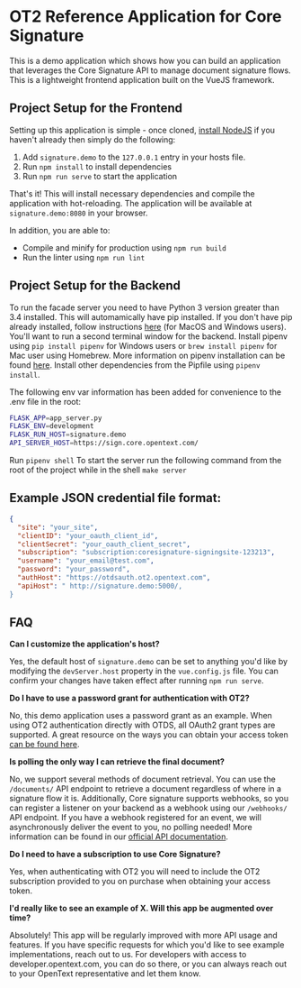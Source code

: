 # OT2 Reference Application for Core Signature
This is a demo application which shows how you can build an application that leverages the Core Signature API to manage document signature flows. This is a lightweight frontend application built on the VueJS framework.

## Project Setup for the Frontend
Setting up this application is simple - once cloned, [install NodeJS](https://nodejs.org/en/download/package-manager/) if you haven't already then simply do the following:

1. Add `signature.demo` to the `127.0.0.1` entry in your hosts file.
2. Run `npm install` to install dependencies
3. Run `npm run serve` to start the application

That's it! This will install necessary dependencies and compile the application with hot-reloading. The application will be available at `signature.demo:8080` in your browser.

In addition, you are able to:
* Compile and minify for production using `npm run build`
* Run the linter using `npm run lint`

## Project Setup for the Backend
To run the facade server you need to have Python 3 version greater than 3.4 installed. This will automamically have pip installed. If you don't have pip already installed, follow instructions [here](https://pip.pypa.io/en/stable/installation/) (for MacOS and Windows users).
You'll want to run a second terminal window for the backend.
Install pipenv using `pip install pipenv` for Windows users or `brew install pipenv` for Mac user using Homebrew. More information on pipenv installation can be found [here](https://pypi.org/project/pipenv/).
Install other dependencies from the Pipfile using `pipenv install`.

The following env var information has been added for convenience to the .env file in the root:
```bash
FLASK_APP=app_server.py
FLASK_ENV=development
FLASK_RUN_HOST=signature.demo
API_SERVER_HOST=https://sign.core.opentext.com/
```

Run `pipenv shell`
To start the server run the following command from the root of the project while in the shell `make server`

## Example JSON credential file format:
```json
{
  "site": "your_site",
  "clientID": "your_oauth_client_id",
  "clientSecret": "your_oauth_client_secret",
  "subscription": "subscription:coresignature-signingsite-123213",
  "username": "your_email@test.com",
  "password": "your_password",
  "authHost": "https://otdsauth.ot2.opentext.com",
  "apiHost": " http://signature.demo:5000/,
}
```

## FAQ

**Can I customize the application's host?**

Yes, the default host of `signature.demo` can be set to anything you'd like by modifying the `devServer.host` property in the `vue.config.js` file. You can confirm your changes have taken effect after running `npm run serve`.

**Do I have to use a password grant for authentication with OT2?**

No, this demo application uses a password grant as an example. When using OT2 authentication directly with OTDS, all OAuth2 grant types are supported. A great resource on the ways you can obtain your access token [can be found here](https://developer.opentext.com/resources/documentation/Manage%20and%20Secure/0c60d99343c11b3025ce4f05adca3e59/page/6).

**Is polling the only way I can retrieve the final document?**

No, we support several methods of document retrieval. You can use the `/documents/` API endpoint to retrieve a document regardless of where in a signature flow it is. Additionally, Core signature supports webhooks, so you can register a listener on your backend as a webhook using our `/webhooks/` API endpoint. If you have a webhook registered for an event, we will asynchronously deliver the event to you, no polling needed! More information can be found in our [official API documentation](https://sign.core.opentext.com/api/v1/docs/).

**Do I need to have a subscription to use Core Signature?**

Yes, when authenticating with OT2 you will need to include the OT2 subscription provided to you on purchase when obtaining your access token.

**I'd really like to see an example of X. Will this app be augmented over time?**

Absolutely! This app will be regularly improved with more API usage and features. If you have specific requests for which you'd like to see example implementations, reach out to us. For developers with access to developer.opentext.com, you can do so there, or you can always reach out to your OpenText representative and let them know.
